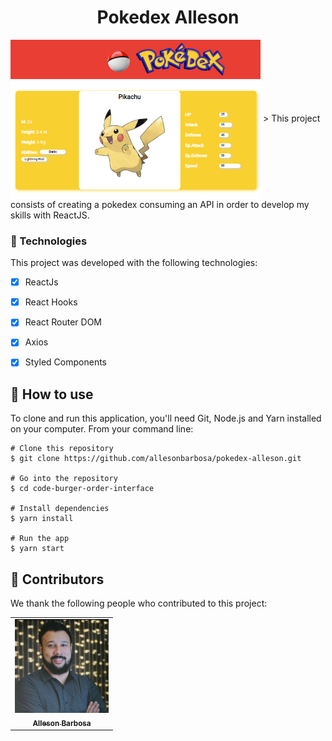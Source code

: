 <h1 align="center">Pokedex Alleson</h1>

<img src="src/assets/pokedex_interface.PNG" alt="interface-pokedex" width="400px" align="center">
> This project consists of creating a pokedex consuming an API in order to develop my skills with ReactJS.

### 🚀 Technologies

This project was developed with the following technologies:

- [x] ReactJs
- [x] React Hooks
- [x] React Router DOM
- [x] Axios
- [x] Styled Components


## 🚀 How to use


To clone and run this application, you'll need Git, Node.js and Yarn installed on your computer. From your command line:

```
# Clone this repository
$ git clone https://github.com/allesonbarbosa/pokedex-alleson.git

# Go into the repository
$ cd code-burger-order-interface

# Install dependencies
$ yarn install

# Run the app
$ yarn start
```
## 🤝 Contributors

We thank the following people who contributed to this project:

<table>
  <tr>
    <td align="center">
      <a href="https://www.linkedin.com/in/alleson-de-moura-barbosa-193802210/">
        <img src="src/assets/foto.jpg" width="150px;" alt="Foto-Alleson-Barbosa"/><br>
        <sub>
          <b>Alleson Barbosa</b>
        </sub>
      </a>
    </td>
  </tr>
</table>
